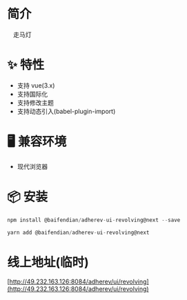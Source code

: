 # 简介
&ensp;&ensp;走马灯

# ✨ 特性
- 支持 vue(3.x)
- 支持国际化
- 支持修改主题
- 支持动态引入(babel-plugin-import)

# 🖥 兼容环境
- 现代浏览器

# 📦 安装
```javascript
npm install @baifendian/adherev-ui-revolving@next --save
```

```javascript
yarn add @baifendian/adherev-ui-revolving@next
```

# 线上地址(临时)
[http://49.232.163.126:8084/adherev/ui/revolving](http://49.232.163.126:8084/adherev/ui/revolving)

